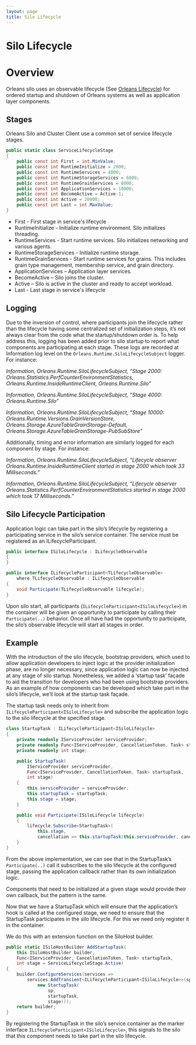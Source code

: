 ```yaml
---
layout: page
title: Silo Lifecycle
---
```


# Silo Lifecycle

# Overview

Orleans silo uses an observable lifecycle (See [Orleans Lifecycle](~/docs/implementation/orleans_lifecycle.md)) for ordered startup and shutdown of Orleans systems as well as application layer components.

## Stages

Orleans Silo and Cluster Client use a common set of service lifecycle stages.

```csharp
public static class ServiceLifecycleStage
{
    public const int First = int.MinValue;
    public const int RuntimeInitialize = 2000;
    public const int RuntimeServices = 4000;
    public const int RuntimeStorageServices = 6000;
    public const int RuntimeGrainServices = 8000;
    public const int ApplicationServices = 10000;
    public const int BecomeActive = Active-1;
    public const int Active = 20000;
    public const int Last = int.MaxValue;
}
```

- First - First stage in service's lifecycle
- RuntimeInitialize - Initialize runtime environment.  Silo initializes threading.
- RuntimeServices - Start runtime services.  Silo initializes networking and various agents.
- RuntimeStorageServices - Initialize runtime storage.
- RuntimeGrainServices - Start runtime services for grains.  This includes grain type management, membership service, and grain directory.
- ApplicationServices – Application layer services.
- BecomeActive – Silo joins the cluster.
- Active – Silo is active in the cluster and ready to accept workload.
- Last - Last stage in service's lifecycle

## Logging

Due to the inversion of control, where participants join the lifecycle rather than the lifecycle having some centralized set of initialization steps, it’s not always clear from the code what the startup/shutdown order is.
To help address this, logging has been added prior to silo startup to report what components are participating at each stage.
These logs are recorded at Information log level on the `Orleans.Runtime.SiloLifecycleSubject` logger.  For instance:

_Information, Orleans.Runtime.SiloLifecycleSubject, “Stage 2000: Orleans.Statistics.PerfCounterEnvironmentStatistics, Orleans.Runtime.InsideRuntimeClient, Orleans.Runtime.Silo”_

_Information, Orleans.Runtime.SiloLifecycleSubject, “Stage 4000: Orleans.Runtime.Silo”_

_Information, Orleans.Runtime.SiloLifecycleSubject, “Stage 10000: Orleans.Runtime.Versions.GrainVersionStore, Orleans.Storage.AzureTableGrainStorage-Default, Orleans.Storage.AzureTableGrainStorage-PubSubStore”_

Additionally, timing and error information are similarly logged for each component by stage.  For instance:

_Information, Orleans.Runtime.SiloLifecycleSubject, “Lifecycle observer Orleans.Runtime.InsideRuntimeClient started in stage 2000 which took 33 Milliseconds.”_

_Information, Orleans.Runtime.SiloLifecycleSubject, “Lifecycle observer Orleans.Statistics.PerfCounterEnvironmentStatistics started in stage 2000 which took 17 Milliseconds.”_

## Silo Lifecycle Participation

Application logic can take part in the silo’s lifecycle by registering a participating service in the silo’s service container.  The service must be registered as an ILifecycleParticipant<ISiloLifecycle>.

```csharp
public interface ISiloLifecycle : ILifecycleObservable
{
}

public interface ILifecycleParticipant<TLifecycleObservable>
    where TLifecycleObservable : ILifecycleObservable
{
    void Participate(TLifecycleObservable lifecycle);
}
```

Upon silo start, all participants (`ILifecycleParticipant<ISiloLifecycle>`) in the container will be given an opportunity to participate by calling their `Participate(..)` behavior.
Once all have had the opportunity to participate, the silo’s observable lifecycle will start all stages in order.

## Example

With the introduction of the silo lifecycle, bootstrap providers, which used to allow application developers to inject logic at the provider initialization phase, are no longer necessary, since application logic can now be injected at any stage of silo startup.
Nonetheless, we added a ‘startup task’ façade to aid the transition for developers who had been using bootstrap providers.
As an example of how components can be developed which take part in the silo’s lifecycle, we’ll look at the startup task façade.

The startup task needs only to inherit from `ILifecycleParticipant<ISiloLifecycle>` and subscribe the application logic to the silo lifecycle at the specified stage.

```csharp
class StartupTask : ILifecycleParticipant<ISiloLifecycle>
{
    private readonly IServiceProvider serviceProvider;
    private readonly Func<IServiceProvider, CancellationToken, Task> startupTask;
    private readonly int stage;

    public StartupTask(
        IServiceProvider serviceProvider,
        Func<IServiceProvider, CancellationToken, Task> startupTask,
        int stage)
    {
        this.serviceProvider = serviceProvider;
        this.startupTask = startupTask;
        this.stage = stage;
    }

    public void Participate(ISiloLifecycle lifecycle)
    {
        lifecycle.Subscribe<StartupTask>(
            this.stage,
            cancellation => this.startupTask(this.serviceProvider, cancellation));
    }
}
```

From the above implementation, we can see that in the StartupTask’s `Participate(..)` call it subscribes to the silo lifecycle at the configured stage, passing the application callback rather than its own initialization logic.

Components that need to be initialized at a given stage would provide their own callback, but the pattern is the same.

Now that we have a StartupTask which will ensure that the application’s hook is called at the configured stage, we need to ensure that the StartupTask participates in the silo lifecycle.
For this we need only register it in the container.

We do this with an extension function on the SiloHost builder.

```csharp
public static ISiloHostBuilder AddStartupTask(
    this ISiloHostBuilder builder,
    Func<IServiceProvider, CancellationToken, Task> startupTask,
    int stage = ServiceLifecycleStage.Active)
{
    builder.ConfigureServices(services =>
        services.AddTransient<ILifecycleParticipant<ISiloLifecycle>>(sp =>
            new StartupTask(
                sp,
                startupTask,
                stage)));
    return builder;
}
```

By registering the StartupTask in the silo’s service container as the marker interface `ILifecycleParticipant<ISiloLifecycle>`, this signals to the silo that this component needs to take part in the silo lifecycle.
